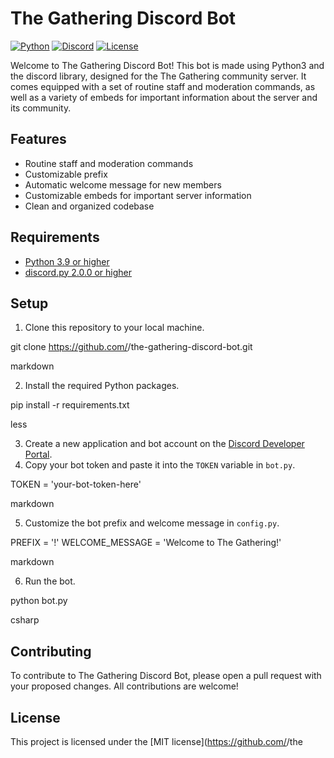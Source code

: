 # The Gathering Discord Bot

[![Python](https://img.shields.io/badge/python-v3.9-blue)](https://www.python.org/downloads/release/python-390/)
[![Discord](https://img.shields.io/badge/discord.py-v2.0.0-blue.svg)](https://discordpy.readthedocs.io/en/latest/index.html)
[![License](https://img.shields.io/badge/license-MIT-green.svg)](https://github.com/<your-github-username>/the-gathering-discord-bot/blob/main/LICENSE)

Welcome to The Gathering Discord Bot! This bot is made using Python3 and the discord library, designed for the The Gathering community server. It comes equipped with a set of routine staff and moderation commands, as well as a variety of embeds for important information about the server and its community. 

## Features
- Routine staff and moderation commands
- Customizable prefix
- Automatic welcome message for new members
- Customizable embeds for important server information
- Clean and organized codebase

## Requirements
- [Python 3.9 or higher](https://www.python.org/downloads/release/python-390/)
- [discord.py 2.0.0 or higher](https://discordpy.readthedocs.io/en/latest/index.html)

## Setup
1. Clone this repository to your local machine.

git clone https://github.com/<Cerulean2>/the-gathering-discord-bot.git

markdown

2. Install the required Python packages.

pip install -r requirements.txt

less

3. Create a new application and bot account on the [Discord Developer Portal](https://discord.com/developers/applications).
4. Copy your bot token and paste it into the `TOKEN` variable in `bot.py`.

TOKEN = 'your-bot-token-here'

markdown

5. Customize the bot prefix and welcome message in `config.py`.

PREFIX = '!'
WELCOME_MESSAGE = 'Welcome to The Gathering!'

markdown

6. Run the bot.

python bot.py

csharp


## Contributing
To contribute to The Gathering Discord Bot, please open a pull request with your proposed changes. All contributions are welcome!

## License
This project is licensed under the [MIT license](https://github.com/<your-github-username>/the
